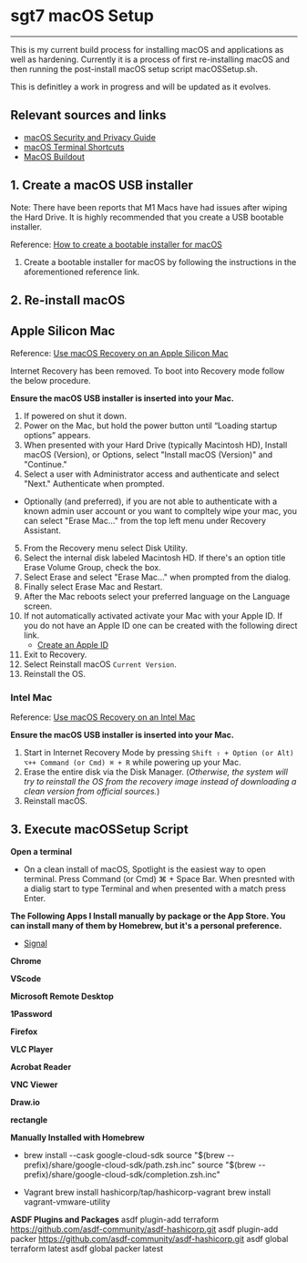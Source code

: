 # sgt7 macOS Setup

---

This is my current build process for installing macOS and applications as well as hardening. Currently it is a process of first re-installing macOS and then running the post-install macOS setup script macOSSetup.sh.

This is definitley a work in progress and will be updated as it evolves.

## Relevant sources and links

- [macOS Security and Privacy Guide
  ](https://github.com/drduh/macOS-Security-and-Privacy-Guide)
- [macOS Terminal Shortcuts](https://support.apple.com/guide/terminal/keyboard-shortcuts-trmlshtcts/mac)
- [MacOS Buildout](https://github.com/andrewconnell/osx-install)

## 1. Create a macOS USB installer

Note: There have been reports that M1 Macs have had issues after wiping the Hard Drive. It is highly recommended that you create a USB bootable installer.

Reference: [How to create a bootable installer for macOS](https://support.apple.com/en-us/HT201372)

1. Create a bootable installer for macOS by following the instructions in the aforementioned reference link.

## 2. Re-install macOS

## Apple Silicon Mac

Reference: [Use macOS Recovery on an Apple Silicon Mac](https://support.apple.com/guide/mac-help/macos-recovery-a-mac-apple-silicon-mchl82829c17/mac)

Internet Recovery has been removed. To boot into Recovery mode follow the below procedure.

**Ensure the macOS USB installer is inserted into your Mac.**

1. If powered on shut it down.
2. Power on the Mac, but hold the power button until “Loading startup options” appears.
3. When presented with your Hard Drive (typically Macintosh HD), Install macOS (Version), or Options, select "Install macOS (Version)" and "Continue."
4. Select a user with Administrator access and authenticate and select "Next." Authenticate when prompted.

- Optionally (and preferred), if you are not able to authenticate with a known admin user account or you want to compltely wipe your mac, you can select "Erase Mac..." from the top left menu under Recovery Assistant.

5. From the Recovery menu select Disk Utility.
6. Select the internal disk labeled Macintosh HD. If there's an option title Erase Volume Group, check the box.
7. Select Erase and select "Erase Mac..." when prompted from the dialog.
8. Finally select Erase Mac and Restart.
9. After the Mac reboots select your preferred language on the Language screen.
10. If not automatically activated activate your Mac with your Apple ID. If you do not have an Apple ID one can be created with the following direct link.
    - [Create an Apple ID](https://appleid.apple.com/account)
11. Exit to Recovery.
12. Select Reinstall macOS `Current Version`.
13. Reinstall the OS.

### Intel Mac

Reference: [Use macOS Recovery on an Intel Mac](https://support.apple.com/guide/mac-help/use-macos-recovery-on-an-intel-based-mac-mchl338cf9a8/mac)

**Ensure the macOS USB installer is inserted into your Mac.**

1. Start in Internet Recovery Mode by pressing `Shift ⇧ + Option (or Alt) ⌥++ Command (or Cmd) ⌘ + R` while powering up your Mac.
2. Erase the entire disk via the Disk Manager. (_Otherwise, the system will try to reinstall the OS from the recovery image instead of downloading a clean version from official sources._)
3. Reinstall macOS.

## 3. Execute macOSSetup Script

**Open a terminal**

- On a clean install of macOS, Spotlight is the easiest way to open terminal. Press Command (or Cmd) ⌘ + Space Bar. When presnted with a dialig start to type Terminal and when presented with a match press Enter.

**The Following Apps I Install manually by package or the App Store. You can install many of them by Homebrew, but it's a personal preference.**

- [Signal](https://signal.org/download/)

**Chrome**

**VScode**

**Microsoft Remote Desktop**

**1Password**

**Firefox**

**VLC Player**

**Acrobat Reader**

**VNC Viewer**

**Draw.io**

**rectangle**

**Manually Installed with Homebrew**

- brew install --cask google-cloud-sdk
  source "$(brew --prefix)/share/google-cloud-sdk/path.zsh.inc"
  source "$(brew --prefix)/share/google-cloud-sdk/completion.zsh.inc"

- Vagrant
  brew install hashicorp/tap/hashicorp-vagrant
  brew install vagrant-vmware-utility

**ASDF Plugins and Packages**
asdf plugin-add terraform https://github.com/asdf-community/asdf-hashicorp.git
asdf plugin-add packer https://github.com/asdf-community/asdf-hashicorp.git
asdf global terraform latest
asdf global packer latest
